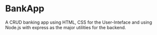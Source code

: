 # BankApp

A CRUD banking app using HTML, CSS for the User-Inteface and using Node.js with express as the major utilities for the backend.
